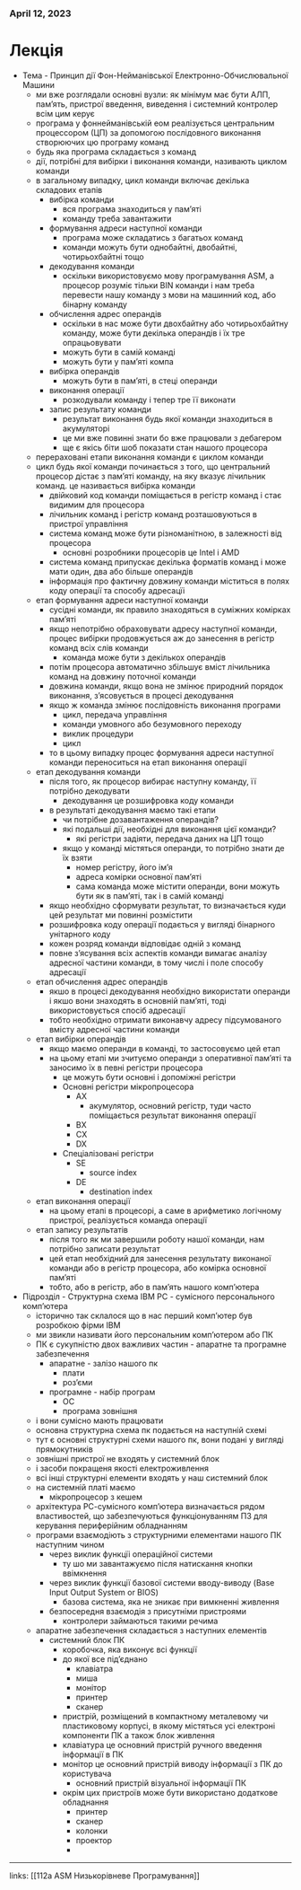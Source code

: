 
### April 12, 2023

# Лекція

- Тема - Принцип дії Фон-Нейманівської Електронно-Обчислювальної Машини
    - ми вже розглядали основні вузли: як мінімум має бути АЛП, пам’ять, пристрої введення, виведення і системний контролер всім цим керує
    - програма у фоннейманівській еом реалізується центральним процессором (ЦП) за допомогою послідовного виконання створюючих цю програму команд
    - будь яка програма складається з команд
    - дії, потрібні для вибірки і виконання команди, називають циклом команди
    - в загальному випадку, цикл команди включає декілька складових етапів
        - вибірка команди
            - вся програма знаходиться у пам’яті
            - команду треба завантажити
        - формування адреси наступної команди
            - програма може складатись з багатьох команд
            - команди можуть бути однобайтні, двобайтні, чотирьохбайтні тощо
        - декодування команди
            - оскільки використовуємо мову програмування ASM, а процесор розуміє тільки BIN команди і нам треба перевести нашу команду з мови на машинний код, або бінарну команду
        - обчислення адрес операндів
            - оскільки в нас може бути двохбайтну або чотирьохбайтну команду, може бути декілька операндів і їх тре опрацьовувати
            - можуть бути в самій команді
            - можуть бути у пам’яті компа
        - вибірка операндів
            - можуть бути в пам’яті, в стеці операнди
        - виконання операції
            - розкодували команду і тепер тре її виконати
        - запис результату команди
            - результат виконання будь якої команди знаходиться в акумуляторі
            - це ми вже повинні знати бо вже працювали з дебагером
            - ще є якісь біти шоб показати стан нашого процесора
    - перераховані етапи виконання команди є циклом команди
    - цикл будь якої команди починається з того, що центральний процесор дістає з пам’яті команду, на яку вказує лічильник команд. це називається вибірка команди
        - двійковий код команди поміщається в регістр команд і стає видимим для процесора
        - лічильник команд і регістр команд розташовуються в пристрої управління
        - система команд може бути різноманітною, в залежності від процесора
            - основні розробники процесорів це Intel і AMD
        - система команд припускає декілька форматів команд і може мати один, два або більше операндів
        - інформація про фактичну довжину команди міститься в полях коду операції та способу адресацїі
    - етап формування адреси наступної команди
        - сусідні команди, як правило знаходяться в суміжних комірках пам’яті
        - якщо непотрібно обраховувати адресу наступної команди, процес вибірки продовжується аж до занесення в регістр команд всіх слів команди
            - команда може бути з декількох операндів
        - потім процесора автоматично збільшує вміст лічильника команд на довжину поточної команди
        - довжина команди, якщо вона не змінює природний порядок виконання, з’ясовується в процесі декодування
        - якщо ж команда змінює послідовність виконання програми
            - цикл, передача управління
            - команди умовного або безумовного переходу
            - виклик процедури
            - цикл
        - то в цьому випадку процес формування адреси наступної команди переноситься на етап виконання операції
    - етап декодування команди
        - після того, як процесор вибирає наступну команду, її потрібно декодувати
            - декодування це розшифровка коду команди
        - в результаті декодування маємо такі етапи
            - чи потрібне дозавантаження операндів?
            - які подальші дії, необхідні для виконання цієї команди?
                - які регістри задіяти, передача даних на ЦП тощо
            - якщо у команді містяться операнди, то потрібно знати де їх взяти
                - номер регістру, його ім’я
                - адреса комірки основної пам’яті
                - сама команда може містити операнди, вони можуть бути як в пам’яті, так і в самій команді
        - якщо необхідно сформувати результат, то визначається куди цей результат ми повинні розмістити
        - розшифровка коду операції подається у вигляді бінарного унітарного коду
        - кожен розряд команди відповідає одній з команд
        - повне з’ясування всіх аспектів команди вимагає аналізу адресної частини команди, в тому числі і поле способу адресації
    - етап обчислення адрес операндів
        - якшо в процесі декодування необхідно використати операнди і якшо вони знаходять в основній пам’яті, тоді використовується спосіб адресації
        - тобто необхідно отримати виконавчу адресу підсумованого вмісту адресної частини команди
    - етап вибірки операндів
        - якщо маємо операнди в команді, то застосовуємо цей етап
        - на цьому етапі ми зчитуємо операнди з оперативної пам’яті та заносимо їх в певні регістри процесора
            - це можуть бути основні і допоміжні регістри
            - Основні регістри мікропроцесора
                - АХ
                    - акумулятор, основний регістр, туди часто поміщається результат виконання операції
                - BX
                - СХ
                - DX
            - Спеціалізовані регістри
                - SE
                    - source index
                - DE
                    - destination index
    - етап виконання операції
        - на цьому етапі в процесорі, а саме в арифметико логічному пристрої, реалізується команда операції
    - етап запису результатів
        - після того як ми завершили роботу нашої команди, нам потрібно записати результат
        - цей етап необхідний для занесення результату виконаної команди або в регістр процесора, або комірка основної пам’яті
        - тобто, або в регістр, або в пам’ять нашого комп’ютера
- Підрозділ - Структурна схема IBM PC - сумісного персонального комп’ютера
    - історично так склалося що в нас перший комп’ютер був розробкою фірми IBM
    - ми звикли називати його персональним комп’ютером або ПК
    - ПК є сукупністю двох важливих частин - апаратне та програмне забезпечення
        - апаратне - залізо нашого пк
            - плати
            - роз’єми
        - програмне - набір програм
            - ОС
            - програма зовнішня
    - і вони сумісно мають працювати
    - основна структурна схема пк подається на наступній схемі
    - тут є основні структурні схеми нашого пк, вони подані у вигляді прямокутників
    - зовнішні пристрої не входять у системний блок
    - і засоби покращеня якості електроживлення
    - всі інші структурні елементи входять у наш системний блок
    - на системній платі маємо
        - мікропроцесор з кешем
    - архітектура РС-сумісного комп’ютера визначається рядом властивостей, що забезпечуються функціонуванням ПЗ для керування периферійним обладнанням
    - програми взаємодіють з структурними елементами нашого ПК наступним чином
        - через виклик функцїі операційної системи
            - ту шо ми завантажуємо після натискання кнопки ввімкнення
        - через виклик функції базової системи вводу-виводу (Base Input Output System or BIOS)
            - базова система, яка не зникає при вимкненні живлення
        - безпосередня взаємодія з присутніми пристроями
            - контролери займаються такими речима
    - апаратне забезпечення складається з наступних елементів
        - системний блок ПК
            - коробочка, яка виконує всі функції
            - до якої все під’єднано
                - клавіатра
                - миша
                - монітор
                - принтер
                - сканер
            - пристрій, розміщений в компактному металевому чи пластиковому корпусі, в якому містяться усі електроні компоненти ПК а також блок живлення
            - клавіатура це основний пристрій ручного введення інформації в ПК
            - монітор це основний пристрій виводу інформації з ПК до користувача
                - основний пристрій візуальної інформації ПК
            - окрім цих пристроїв може бути використано додаткове обладнання
                - принтер
                - сканер
                - колонки
                - проектор
                - 



---

links: [[112a ASM Низькорівневе Програмування]]

